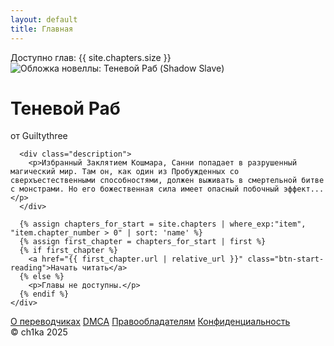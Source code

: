 ```yaml
---
layout: default
title: Главная
---
```

<div class="welcome-container">
  <div class="stats-container">
    <span class="status-dot"></span>
    <span>Доступно глав: {{ site.chapters.size }}</span>
  </div>
  <main>
    <div class="welcome-center-content">
      <div class="cover-container">
        <img class="cover-img" src="{{ '/assets/img/cover.webp' | relative_url }}" alt="Обложка новеллы: Теневой Раб (Shadow Slave)">
        <div class="book-container">
          <div class="title-container">
            <h1>Теневой Раб</h1>
            <p class="subtitle" role="doc-subtitle">от Guiltythree</p>
          </div>
        </div>
      </div>

      <div class="description">
        <p>Избранный Заклятием Кошмара, Санни попадает в разрушенный магический мир. Там он, как один из Пробужденных со сверхъестественными способностями, должен выживать в смертельной битве с монстрами. Но его божественная сила имеет опасный побочный эффект...</p>
      </div>
      
      {% assign chapters_for_start = site.chapters | where_exp:"item", "item.chapter_number > 0" | sort: 'name' %}
      {% assign first_chapter = chapters_for_start | first %}
      {% if first_chapter %}
        <a href="{{ first_chapter.url | relative_url }}" class="btn-start-reading">Начать читать</a>
      {% else %}
        <p>Главы не доступны.</p>
      {% endif %}
    </div>
  </main>
  <div class="welcome-footer">
    <a href="{{ '/translators' | relative_url }}">О переводчиках</a>
    <a href="{{ '/dmca' | relative_url }}">DMCA</a>
    <a href="{{ '/rights' | relative_url }}">Правообладателям</a>
    <a href="{{ '/privacy' | relative_url }}">Конфиденциальность</a>
  </div>
</div>
<div class="reader-footer">© ch1ka 2025</div>
<script>
  document.addEventListener('DOMContentLoaded', function() {
    const startReadingBtn = document.querySelector('.btn-start-reading');
    if (!startReadingBtn) return;

    try {
      const bookmarks = JSON.parse(localStorage.getItem('readerBookmarks')) || [];
      if (bookmarks.length > 0) {
        const lastBookmark = bookmarks[bookmarks.length - 1];
        const baseUrl = '{{ "" | relative_url }}';
        
        if (lastBookmark && lastBookmark.url) {
            startReadingBtn.href = baseUrl + lastBookmark.url;
            startReadingBtn.textContent = 'Продолжить чтение';
        }
      }
    } catch (e) {
      console.error("Не удалось обработать закладки для кнопки 'Начать читать':", e);
    }
  });
</script> 